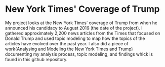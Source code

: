# New York Times' Coverage of Trump

My project looks at the New York Times' coverage of Trump from when he announced his candidacy to August 2016 (the date of the project). I gathered approximately 2,200 news articles from the Times that focused on Donald Trump and used topic modeling to map how the topics of the articles have evolved over the past year. I also did a piece of work(Analysing and Modeling the New York Times and Trump) documenting my analysis process, topic modeling, and findings whick is found in this github repository. 
